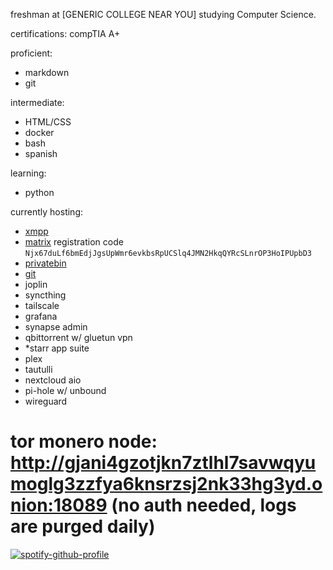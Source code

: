 freshman at [GENERIC COLLEGE NEAR YOU] studying Computer Science. 

certifications:
compTIA A+

proficient:
* markdown
* git

intermediate:
* HTML/CSS
* docker
* bash
* spanish

learning: 
* python

currently hosting:

* [xmpp](https://breakvolt.com/)
* [matrix](https://matrix.dumbway.xyz) registration code ```Njx67duLf6bmEdjJgsUpWmr6evkbsRpUCSlq4JMN2HkqQYRcSLnrOP3HoIPUpbD3```
* [privatebin](https://mash.dumbway.xyz/bin)
* [git](https://mash.dumbway.xyz/git)
* joplin
* syncthing
* tailscale
* grafana
* synapse admin
* qbittorrent w/ gluetun vpn
* *starr app suite
* plex  
* tautulli
* nextcloud aio
* pi-hole w/ unbound
* wireguard

# tor monero node: http://gjani4gzotjkn7ztlhl7savwqyumoglg3zzfya6knsrzsj2nk33hg3yd.onion:18089 (no auth needed, logs are purged daily)


[![spotify-github-profile](https://spotify-github-profile.kittinanx.com/api/view?uid=kill_urself&cover_image=true&theme=default&show_offline=false&background_color=121212&interchange=false)](https://github.com/kittinan/spotify-github-profile)


